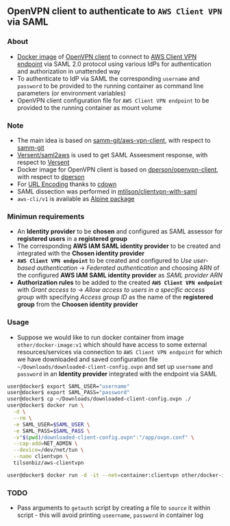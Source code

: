 ## OpenVPN client to authenticate to `AWS Client VPN` via SAML

### About ###

* [Docker image](https://hub.docker.com/r/tilsonbiz/aws-clientvpn) of [OpenVPN client](https://openvpn.net) to connect to [AWS Client VPN endpoint](https://aws.amazon.com/vpn/client-vpn/) via SAML 2.0 protocol using various IdPs for authentication and authorization in unattended way
* To authenticate to IdP via SAML the corresponding `username` and `password` to be provided to the running container as command line parameters (or environment variables)
* OpenVPN client configuration file for `AWS Client VPN endpoint` to be provided to the running container as mount volume

### Note ###

* The main idea is based on [samm-git/aws-vpn-client](https://github.com/samm-git/aws-vpn-client), with respect to [samm-git](https://github.com/samm-git)
* [Versent/saml2aws](https://github.com/Versent/saml2aws) is used to get SAML Asseesment response, with respect to [Versent](https://github.com/Versent)
* Docker image for OpenVPN client is based on [dperson/openvpn-client](https://github.com/dperson/openvpn-client), with respect to [dperson](https://github.com/dperson)
* For [URL Encoding](https://gist.github.com/cdown/1163649) thanks to [cdown](https://github.com/cdown)
* SAML dissection was performed in [mtilson/clientvpn-with-saml](https://github.com/mtilson/clientvpn-with-saml)
* `aws-cli/v1` is available as [Alpine package](https://pkgs.alpinelinux.org/package/edge/community/x86/aws-cli)

### Minimun requirements ###

* An **Identity provider** to be **chosen** and configured as SAML assessor for **registered users** in a **registered group**
* The corresponding **AWS IAM SAML identity provider** to be created and integrated with the **Chosen identity provider**
* **`AWS Client VPN endpoint`** to be created and configured to *Use user-based authentication* -> *Federated authentication* and choosing ARN of the configured **AWS IAM SAML identity provider** as *SAML provider ARN*
* **Authorization rules** to be added to the created **`AWS Client VPN endpoint`** with *Grant access to* -> *Allow access to users in a specific access group* with specifying *Access group ID* as the name of the **registered group** from the **Choosen identity provider**

### Usage ###

* Suppose we would like to run docker container from image `other/docker-image:v1` which should have access to some external resources/services via connection to `AWS Client VPN endpoint` for which we have downloaded and saved configuration file `~/Downloads/downloaded-client-config.ovpn` and set up `username` and `password` in an **Identity provider** integrated with the endpoint via SAML

``` bash
user@docker$ export SAML_USER="username"
user@docker$ export SAML_PASS="password"
user@docker$ cp ~/Downloads/downloaded-client-config.ovpn ./
user@docker$ docker run \
  -d \
  --rm \
  -e SAML_USER=$SAML_USER \
  -e SAML_PASS=$SAML_PASS \
  -v"$(pwd)/downloaded-client-config.ovpn":"/app/ovpn.conf" \
  --cap-add=NET_ADMIN \
  --device=/dev/net/tun \
  --name clientvpn \
  tilsonbiz/aws-clientvpn

user@docker$ docker run -d -it --net=container:clientvpn other/docker-image:v1
```

### TODO ###

* Pass arguments to `getauth` script by creating a file to `source` it within script - this will avoid printing `useername`, `password` in container log
